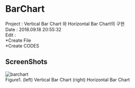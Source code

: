 # BarChart  
Project : 
Vertical Bar Chart 와 Horizontal Bar Chart의 구현  
Date : 2018.09.18 20:55:32  
Edit :  
*Create File  
*Create CODES  
  
## ScreenShots  
![barchart](https://user-images.githubusercontent.com/42968884/45685605-caf60c80-bb84-11e8-85b3-966c4d0e19fa.JPG)  
Figure1. (left) Vertical Bar Chart (right) Horizontal Bar Chart  
